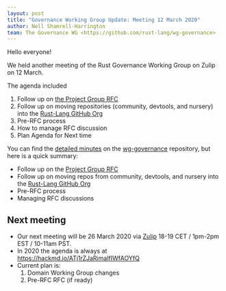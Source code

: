 ```yaml
---
layout: post
title: "Governance Working Group Update: Meeting 12 March 2020"
author: Nell Shamrell-Harrington
team: The Governance WG <https://github.com/rust-lang/wg-governance>
---
```


Hello everyone! 

We held another meeting of the Rust Governance Working Group on Zulip on 12 March.

The agenda included
1. Follow up on [the Project Group RFC](https://github.com/rust-lang/rfcs/pull/2856)
2. Follow up on moving repositories (community, devtools, and nursery) into the [Rust-Lang GitHub Org](https://github.com/rust-lang/)
3. Pre-RFC process
4. How to manage RFC discussion
5. Plan Agenda for Next time

You can find the [detailed minutes](https://github.com/rust-lang/wg-governance/blob/master/minutes/2020.03.12.md) on the [wg-governance](https://github.com/rust-lang/wg-governance) repository, but here is a quick summary: 
* Follow up on the [Project Group RFC](https://github.com/rust-lang/rfcs/pull/2856)
* Follow up on moving repos from community, devtools, and nursery into the [Rust-Lang GitHub Org](https://github.com/rust-lang)
* Pre-RFC process
* Managing RFC discussions

## Next meeting
* Our next meeting will be 26 March 2020 via [Zulip](https://rust-lang.zulipchat.com/#narrow/stream/223182-wg-governance) 18-19 CET / 1pm-2pm EST / 10-11am PST.
* In 2020 the agenda is always at https://hackmd.io/ATj1rZJaRimaIfIWfAOYfQ
* Current plan is:
    1. Domain Working Group changes
    2. Pre-RFC RFC (if ready)

[wg-governance]: https://github.com/rust-lang/wg-governance/
[detailed minutes]: https://github.com/rust-lang/wg-governance/blob/master/minutes/2020.03.12.md
[Zulip thread]: https://rust-lang.zulipchat.com/#narrow/stream/223182-wg-governance/topic/meeting.202020-03-12
